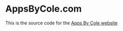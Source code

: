 # AppsByCole.com

This is the source code for the <a href="https://appsbycole.com" target="_blank">Apps By Cole website</a>
